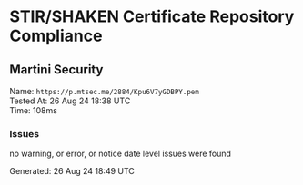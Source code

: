 # STIR/SHAKEN Certificate Repository Compliance

## Martini Security

Name: `https://p.mtsec.me/2884/Kpu6V7yGDBPY.pem`\
Tested At: 26 Aug 24 18:38 UTC\
Time: 108ms

### Issues

no warning, or error, or notice date level issues were found

Generated: 26 Aug 24 18:49 UTC